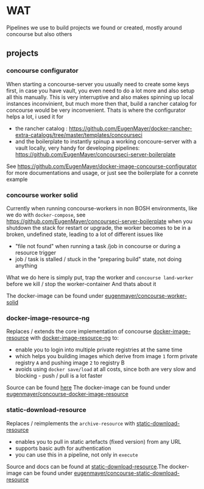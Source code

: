 # WAT

Pipelines we use to build projects we found or created, mostly around concourse but also others

## projects

### concourse configurator

When starting a concourse-server you usually need to create some keys first, in case you have vault, you even need to do a lot more
and also setup all this manually. This is very interruptive and also makes spinning up local instances inconvinient, but much more then that,
build a rancher catalog for concourse would be very inconvenient. Thats is where the configurator helps a lot, i used it for

 - the rancher catalog : https://github.com/EugenMayer/docker-rancher-extra-catalogs/tree/master/templates/concourseci
 - and the boilerplate to instantly spinup a working concoure-server with a vault locally, very handy for developing pipelines: https://github.com/EugenMayer/concourseci-server-boilerplate

See https://github.com/EugenMayer/docker-image-concourse-configurator for more documentations and usage, or just see the boilerplate for a conrete example

### concourse worker solid

Currently when running concourse-workers in non BOSH environments, like we do with `docker-compose`, see https://github.com/EugenMayer/concourseci-server-boilerplate
when you shutdown the stack for restart or upgrade, the worker becomes to be in a broken, undefined state, leading to a lot of different issues like

 - "file not found" when running a task /job in concourse or during a resource trigger
 - job / task is stalled / stuck in the "preparing build" state, not doing anything

What we do here is simply put, trap the worker and `concourse land-worker` before we kill / stop the worker-container
And thats about it

The docker-image can be found under [eugenmayer/concourse-worker-solid](https://hub.docker.com/r/eugenmayer/concourse-worker-solid/)


### docker-image-resource-ng

Replaces / extends the core implementation of concourse [docker-image-resource](https://github.com/concourse/docker-image-resource) with [docker-image-resource-ng](https://github.com/EugenMayer/docker-image-resource-ng) to:

 - enable you to login into multiple private registries at the same time
 - which helps you building images which derive from image `1` form private registry `A` and pushing image `2` to registry B
 - avoids using `docker save/load` at all costs, since both are very slow and blocking - push / pull is a lot faster

Source can be found [here](https://github.com/EugenMayer/docker-image-resource-ng)
The docker-image can be found under [eugenmayer/concourse-docker-image-resource](https://hub.docker.com/r/eugenmayer/concourse-docker-image-resource/)

### static-download-resource

Replaces / reimplements the `archive-resource` with [static-download-resource](https://github.com/EugenMayer/concourse-static-download-resource)

 - enables you to pull in static artefacts (fixed version) from any URL
 - supports basic auth for authentication
 - you can use this in a pipeline, not only in `execute`

Source and docs can be found at [static-download-resource](https://github.com/EugenMayer/concourse-static-download-resource).The docker-image can be found under [eugenmayer/concourse-static-download-resource](https://hub.docker.com/r/eugenmayer/concourse-static-download-resource/)
